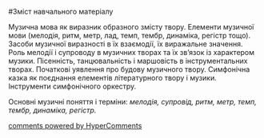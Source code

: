 <div id="hypercomments_widget" class="js-hypercomments-widget invisible"></div>


#Зміст навчального матеріалу

Музична мова як виразник образного змісту твору. Елементи музичної мови (мелодія, ритм, метр, лад, темп, тембр, динаміка, регістр тощо). Засоби музичної виразності в їх взаємодії, їх виражальне значення. Роль мелодії і супроводу в музичних творах та їх зв’язок із характером музики. Пісенність, танцювальність і маршовість в інструментальних  творах. Початкові уявлення про будову музичного твору. Симфонічна казка як поєднання елементів літературного твору і музики. Інструменти симфонічного оркестру. 

Основні музичні поняття і терміни: *мелодія, супровід, ритм, метр, темп, тембр, динаміка,  регістр.*

<div class="js-hypercomments-container">
    <a href="http://hypercomments.com" class="hc-link" title="comments widget">comments powered by HyperComments</a>
</div>